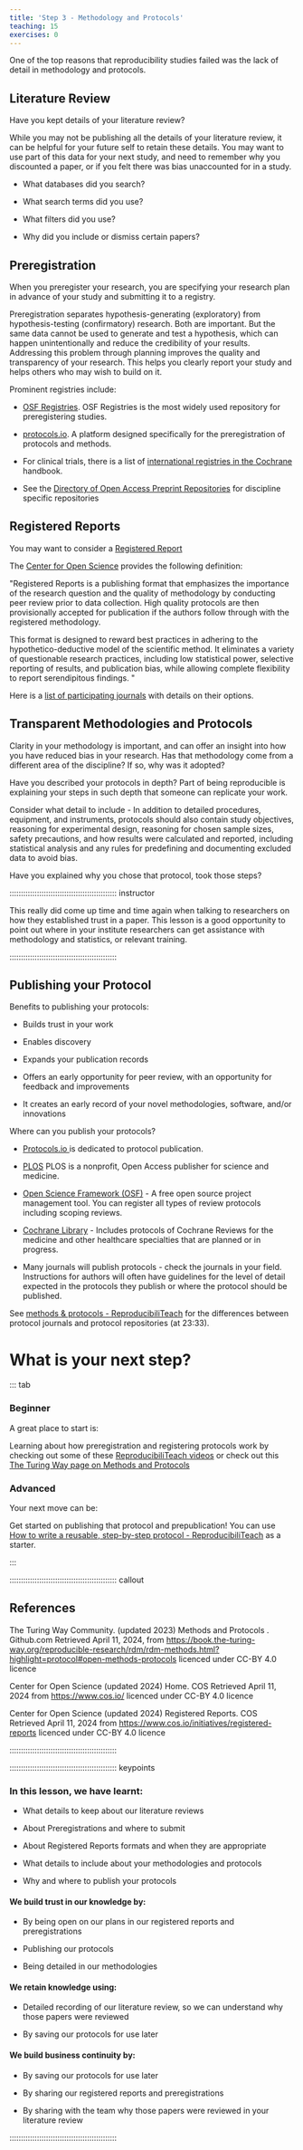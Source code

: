 ```yaml
---
title: 'Step 3 - Methodology and Protocols'
teaching: 15
exercises: 0
---
```


One of the top reasons that reproducibility studies failed was the lack of detail in methodology and protocols. 



## Literature Review

Have you kept details of your literature review? 

While you may not be publishing all the details of your literature review, it can be helpful for your future self to retain these details. You may want to use part of this data for your next study, and need to remember why you discounted a paper, or if you felt there was bias unaccounted for in a study.

- What databases did you search?

- What search terms did you use?

- What filters did you use?

- Why did you include or dismiss certain papers?


## Preregistration

When you preregister your research, you are specifying your research plan in advance of your study and submitting it to a registry. 

Preregistration separates hypothesis-generating (exploratory) from hypothesis-testing (confirmatory) research. Both are important. But the same data cannot be used to generate and test a hypothesis, which can happen unintentionally and reduce the credibility of your results. Addressing this problem through planning improves the quality and transparency of your research. This helps you clearly report your study and helps others who may wish to build on it. 

Prominent registries include:

 - [OSF Registries](https://osf.io/registries). OSF Registries is the most widely used repository for preregistering studies. 

 - [protocols.io](https://www.protocols.io/). A platform designed specifically for the preregistration of protocols and methods.

 - For clinical trials, there is a list of [international registries in the Cochrane](https://training.cochrane.org/handbook) handbook.

 - See the [Directory of Open Access Preprint Repositories](https://doapr.coar-repositories.org/repositories) for discipline specific repositories




<!-- Got any organisation information on preregistration or registering protocols? Include it below.

This information will appear on https://amandamiotto.github.io/ReproducibleResearch/instructor/step3MethodStats.html#preregistration

-->



## Registered Reports

You may want to consider a [Registered Report](https://the-turing-way.netlify.app/communication/dif-articles/reg#cm-dif-articles-registered-reports)


The [Center for Open Science](https://www.cos.io/initiatives/registered-reports) provides the following definition:

"Registered Reports is a publishing format that emphasizes the importance of the research question and the quality of methodology by conducting peer review prior to data collection. High quality protocols are then provisionally accepted for publication if the authors follow through with the registered methodology.

This format is designed to reward best practices in adhering to the hypothetico-deductive model of the scientific method. It eliminates a variety of questionable research practices, including low statistical power, selective reporting of results, and publication bias, while allowing complete flexibility to report serendipitous findings. "

Here is a [list of participating journals](https://docs.google.com/spreadsheets/d/1D4_k-8C_UENTRtbPzXfhjEyu3BfLxdOsn9j-otrO870/edit#gid=0) with details on their options.




## Transparent Methodologies and Protocols

Clarity in your methodology is important, and can offer an insight into how you have reduced bias in your research. Has that methodology come from a different area of the discipline? If so, why was it adopted?

Have you described your protocols in depth? Part of being reproducible is explaining your steps in such depth that someone can replicate your work.

Consider what detail to include - In addition to detailed procedures, equipment, and instruments, protocols should also contain study objectives, reasoning for experimental design, reasoning for chosen sample sizes, safety precautions, and how results were calculated and reported, including statistical analysis and any rules for predefining and documenting excluded data to avoid bias.

Have you explained why you chose that protocol, took those steps? 

::::::::::::::::::::::::::::::::::::::::::::::: instructor

This really did come up time and time again when talking to researchers on how they established trust in a paper. This lesson is a good opportunity to point out where in your institute researchers can get assistance with methodology and statistics, or relevant training. 


::::::::::::::::::::::::::::::::::::::::::::::: 


<!-- Got any organisation information on statistics support or research methodology? Include it below.

This will appear on https://amandamiotto.github.io/ReproducibleResearch/instructor/step3MethodStats.html#transparent-methodologies-and-protocols

-->



## Publishing your Protocol

Benefits to publishing your protocols:

 - Builds trust in your work

 - Enables discovery 

 - Expands your publication records

 - Offers an early opportunity for peer review, with an opportunity for feedback and improvements

 - It creates an early record of your novel methodologies, software, and/or innovations



Where can you publish your protocols?

 - [Protocols.io ](https://www.protocols.io/) is dedicated to protocol publication.

 - [PLOS](https://plos.org/protocols/) PLOS is a nonprofit, Open Access publisher for science and medicine.

 - [Open Science Framework (OSF)](https://osf.io/) - A free open source project management tool.  You can register all types of review protocols including scoping reviews. 

 - [Cochrane Library](https://www.cochranelibrary.com/) - Includes protocols of Cochrane Reviews for the medicine and other healthcare specialties that are planned or in progress. 

 - Many journals will publish protocols - check the journals in your field. Instructions for authors will often have guidelines for the level of detail expected in the protocols they publish or where the protocol should be published.


See [methods & protocols - ReproducibiliTeach](https://www.youtube.com/watch?v=CzpY4A5G70s&list=PLWb8IFSVeQ620plPweZIQSGQODpGOww8r&index=3) for the differences between protocol journals and protocol repositories (at 23:33).





# What is your next step?

::: tab 


### Beginner

A great place to start is:

Learning about how preregistration and registering protocols work by checking out some of these [ReproducibiliTeach videos](https://www.youtube.com/@reproducibiliteach/videos) or check out this [The Turing Way page on Methods and Protocols](https://book.the-turing-way.org/reproducible-research/rdm/rdm-methods.html?highlight=protocol#open-methods-protocols)

### Advanced

Your next move can be:

Get started on publishing that protocol and prepublication! You can use  [How to write a reusable, step-by-step protocol - ReproducibiliTeach](https://youtu.be/aKiXFzj15dg) as a starter.

:::




::::::::::::::::::::::::::::::::::::::::::::::: callout

## References

The Turing Way Community. (updated 2023) Methods and Protocols . Github.com Retrieved April 11, 2024, from https://book.the-turing-way.org/reproducible-research/rdm/rdm-methods.html?highlight=protocol#open-methods-protocols licenced under CC-BY 4.0 licence

Center for Open Science (updated 2024) Home. COS Retrieved April 11, 2024 from https://www.cos.io/ licenced under CC-BY 4.0 licence

Center for Open Science (updated 2024) Registered Reports. COS Retrieved April 11, 2024 from https://www.cos.io/initiatives/registered-reports licenced under CC-BY 4.0 licence



:::::::::::::::::::::::::::::::::::::::::::::::


::::::::::::::::::::::::::::::::::::::::::::::: keypoints

### In this lesson, we have learnt:

- What details to keep about our literature reviews

- About Preregistrations and where to submit

- About Registered Reports formats and when they are appropriate

- What details to include about your methodologies and protocols

- Why and where to publish your protocols



#### We build trust in our knowledge by:

- By being open on our plans in our registered reports and preregistrations

- Publishing our protocols

- Being detailed in our methodologies



#### We retain knowledge using:

- Detailed recording of our literature review, so we can understand why those papers were reviewed

- By saving our protocols for use later



#### We build business continuity by:

- By saving our protocols for use later

- By sharing our registered reports and preregistrations

- By sharing with the team why those papers were reviewed in your literature review

:::::::::::::::::::::::::::::::::::::::::::::::
